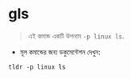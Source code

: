 # gls

> এই কমান্ড একটি উপনাম `-p linux ls`.

- মূল কমান্ডের জন্য ডকুমেন্টেশন দেখুন:

`tldr -p linux ls`
